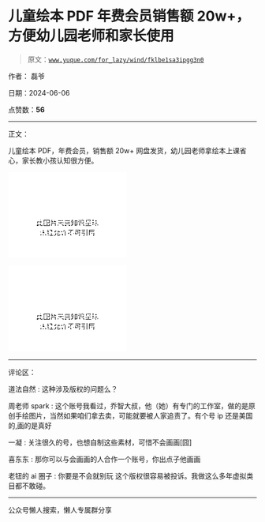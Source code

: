 # 儿童绘本 PDF 年费会员销售额 20w+，方便幼儿园老师和家长使用

> 原文：[`www.yuque.com/for_lazy/wind/fklbe1sa3ipgg3n0`](https://www.yuque.com/for_lazy/wind/fklbe1sa3ipgg3n0)

作者： 磊爷

日期：2024-06-06

点赞数：**56**

* * *

正文：

儿童绘本 PDF，年费会员，销售额 20w+ 网盘发货，幼儿园老师拿绘本上课省心，家长教小孩认知很方便。

![](img/224ca726e8e0ff44f4b53f736ba21fb1.png)

![](img/e35aab1d7ddf7641ac6e8493d2f834fd.png)

* * *

评论区：

道法自然 : 这种涉及版权的问题么？

周老师 spark : 这个账号我看过，乔智大叔，他（她）有专门的工作室，做的是原创手绘图片，当然如果咱们拿去卖，可能就要被人家追责了。有个号 ip 还是美国的,画的是真好

一凝 : 关注很久的号，也想自制这些素材，可惜不会画画[囧]

喜东东 : 那你可以与会画画的人合作一个账号，你出点子他画画

老钮的 ai 圈子 : 你要是不会就别玩 这个版权很容易被投诉。我做这么多年虚拟类目都不敢碰。

* * *

公众号懒人搜索，懒人专属群分享